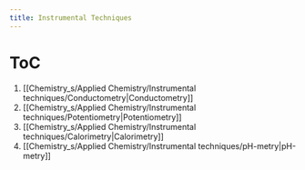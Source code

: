 ```yaml
---
title: Instrumental Techniques
---
```


# ToC
1. [[Chemistry_s/Applied Chemistry/Instrumental techniques/Conductometry|Conductometry]]
2. [[Chemistry_s/Applied Chemistry/Instrumental techniques/Potentiometry|Potentiometry]]
3. [[Chemistry_s/Applied Chemistry/Instrumental techniques/Calorimetry|Calorimetry]]
4. [[Chemistry_s/Applied Chemistry/Instrumental techniques/pH-metry|pH-metry]]